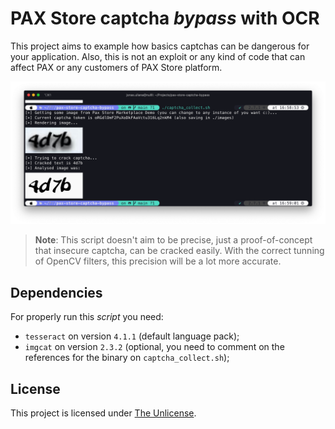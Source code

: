 # PAX Store captcha *bypass* with OCR

This project aims to example how basics captchas can be dangerous for your application. Also, this is not an exploit or any kind of code that can affect PAX or any customers of PAX Store platform.

![Script running](./resources/example.png)

> **Note**: This script doesn't aim to be precise, just a proof-of-concept that insecure captcha, can be cracked easily. With the correct tunning of OpenCV filters, this precision will be a lot more accurate.

## Dependencies

For properly run this *script* you need:

- `tesseract` on version `4.1.1` (default language pack);
- `imgcat` on version `2.3.2` (optional, you need to comment on the references for the binary on `captcha_collect.sh`);

## License

This project is licensed under [The Unlicense](https://github.com/BizarreNULL/pax-store-captcha-bypass/blob/main/LICENSE).